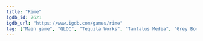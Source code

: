 ```yaml
---
title: "Rime"
igdb_id: 7621
igdb_url: "https://www.igdb.com/games/rime"
tag: ["Main game", "QLOC", "Tequila Works", "Tantalus Media", "Grey Box", "Six Foot", "Platform", "Puzzle", "Adventure", "Indie", "Single player", "Third person", "Action", "Fantasy", "Kids", "Open world"]
---
```

